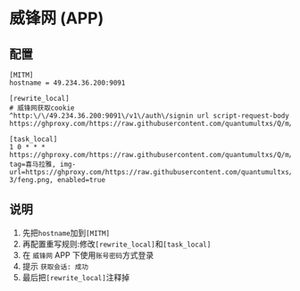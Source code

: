 # 威锋网 (APP)

## 配置

```properties
[MITM]
hostname = 49.234.36.200:9091

[rewrite_local]
# 威锋网获取cookie
^http:\/\/49.234.36.200:9091\/v1\/auth\/signin url script-request-body https://ghproxy.com/https://raw.githubusercontent.com/quantumultxs/Q/m/task/feng/feng.cookie.js

[task_local]
1 0 * * * https://ghproxy.com/https://raw.githubusercontent.com/quantumultxs/Q/m/task/feng/feng.js, tag=喜马拉雅, img-url=https://ghproxy.com/https://raw.githubusercontent.com/quantumultxs/Q/m/icons/Orz-3/feng.png, enabled=true
```

## 说明

1. 先把`hostname`加到`[MITM]`
2. 再配置重写规则:修改`[rewrite_local]`和`[task_local]`
3. 在 `威锋网` APP 下使用`账号密码`方式登录
4. 提示 `获取会话: 成功`
5. 最后把`[rewrite_local]`注释掉
